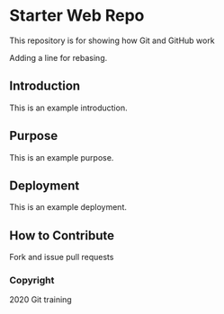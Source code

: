 # Starter Web Repo

This repository is for showing how Git and GitHub work

Adding a line for rebasing.

## Introduction

This is an example introduction.

## Purpose

This is an example purpose.

## Deployment

This is an example deployment.

## How to Contribute

Fork and issue pull requests

### Copyright

2020 Git training
